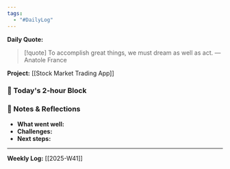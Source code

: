 ```yaml
---
tags:
  - "#DailyLog"
---
```


**Daily Quote:**
> [!quote] To accomplish great things, we must dream as well as act.
> — Anatole France

**Project:** [[Stock Market Trading App]]

### 🎯 Today's 2-hour Block


### 📝 Notes & Reflections
- **What went well:**
- **Challenges:**
- **Next steps:**

---

**Weekly Log:** [[2025-W41]]